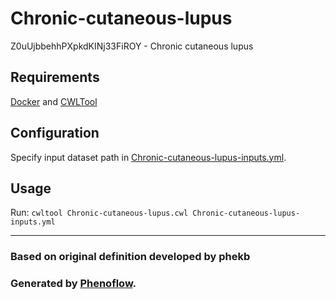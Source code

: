 # Chronic-cutaneous-lupus

Z0uUjbbehhPXpkdKINj33FiROY - Chronic cutaneous lupus

## Requirements

[Docker](https://docs.docker.com/install/) and [CWLTool](https://github.com/common-workflow-language/cwltool#install)

## Configuration

Specify input dataset path in [Chronic-cutaneous-lupus-inputs.yml](Chronic-cutaneous-lupus-inputs.yml).

## Usage

Run: `cwltool Chronic-cutaneous-lupus.cwl Chronic-cutaneous-lupus-inputs.yml`

***

### Based on original definition developed by phekb
### Generated by [Phenoflow](https://kclhi.org/phenoflow).
